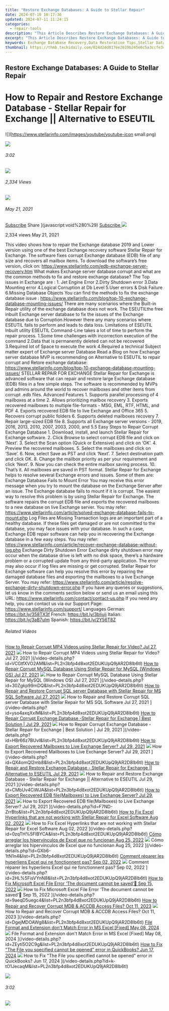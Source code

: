 ```yaml
---
title: "Restore Exchange Databases: A Guide to Stellar Repair"
date: 2024-07-10 10:17:36
updated: 2024-07-11 11:24:15
categories:
  - repair-tools
description: "This Article Describes Restore Exchange Databases: A Guide to Stellar Repair"
excerpt: "This Article Describes Restore Exchange Databases: A Guide to Stellar Repair"
keywords: Exchange Database Recovery,Data Restoration Tips,Stellar Database Repair Techniques,Exchange DB Data Recovery Services,Data Repair and Recovery Guide,Effective Database Restoration Methods,Exchange Databases
thumbnail: https://thmb.techidaily.com/024d2dd817ee2619b245e6c5a3ccfe3c6aa8b0c6c91657315d09ce45d229f3c2.jpg
---
```


## Restore Exchange Databases: A Guide to Stellar Repair

# How to Repair and Restore Exchange Database - Stellar Repair for Exchange || Alternative to ESEUTIL

##### 
![](https://www.stellarinfo.com/images/youtube/youtube-icon small.png)

![](https://www.stellarinfo.com/images/youtube/clock-icon.png)

###### 3:02

![](https://www.stellarinfo.com/images/youtube/eye-icon.png)

###### 2,334 Views

![](https://www.stellarinfo.com/images/youtube/calander-icon.png)

###### May 21, 2021

[Subscribe](https://www.stellarinfo.com/images/youtube/shareIcon.png) Share ](javascript:void%280%29) [Subscribe ![](https://www.stellarinfo.com/images/youtube/link-icon.png) ](https://www.youtube.com/@stellardatarecovery)

2,334 views May 21, 2021

 This video shows how to repair the Exchange database 2019 and Lower version using one of the best Exchange recovery software Stellar Repair for Exchange. The software fixes corrupt Exchange database (EDB) file of any size and recovers all mailbox items. To download the software’s free version, click on: <https://www.stellarinfo.com/edb-exchange-server-recovery.htm> What makes Exchange server database corrupt and what are the common methods to fix and restore exchange database? The Top issues in Exchange are : 1\. Jet Engine Error 2.Dirty Shutdown error 3.Data Mounting error 4.Logical Corruption at Db Level 5.User errors & Disk Failure 6.Missing Database Objects You can find the methods to fix the exchange database issue : <https://www.stellarinfo.com/blog/top-10-exchange-database-mounting-issues/> There are many scenarios where the Built-in Repair utility of the exchange database does not work. The ESEUTILthe free inbuilt Exchange server database to fix the issues of the Exchange database due to Corruption.However there any many scenarios where ESEUTIL fails to perform and leads to data loss. Limitations of ESEUTIL Inbuilt utility ESEUTIL Command-Line takes a lot of time to perform the repair process. 1.Some time challenges with incorrection execution of the command 2.Data that is permanently deleted can not be recovered 3.Required lot of Space to execute the work 4.Required a technical Subject matter expert of Exchange server Database Read a Blog on how Exchange server database MVP is recommending on Alternative to ESEUTIL to repair corrupt and Retore exchange database: <https://www.stellarinfo.com/blog/top-10-exchange-database-mounting-issues/> STELLAR REPAIR FOR EXCHANGE Stellar Repair for Exchange is advanced software that can repair and restore large Exchange database (EDB) files in a few simple steps. The software is recommended by MVPs and admins around the world to recover mailboxes and other items from corrupt .edb files. Advanced Features 1\. Supports parallel processing of 4 mailboxes at a time 2\. Allows prioritizing mailbox recovery 3\. Exports recovered mailboxes to multiple file-formats - MSG, EML, RTF, HTML, and PDF 4\. Exports recovered EDB file to live Exchange and Office 365 5\. Recovers corrupt public folders 6\. Supports deleted mailboxes recovery 7\. Repair large-sized EDB file 8\. Supports all Exchange server versions - 2019, 2016, 2013, 2010, 2007, 2003, 2000, and 5.5 Easy Steps to Repair Corrupt Exchange Database 1\. Download, install, and launch Stellar Repair for Exchange software. 2\. Click Browse to select corrupt EDB file and click on ‘Next’. 3\. Select the Scan option (Quick or Extensive) and click on ‘OK’. 4\. Preview the recovered mailboxes. 5\. Select the mailboxes and click on ‘Save’. 6\. Now, select Save as PST and click ‘Next’. 7\. Select destination path and click OK. 8\. Change the mailbox priority as per your requirement and click ‘Next’. 9\. Now you can check the entire mailbox saving process. 10\. That’s it. All mailboxes are saved in PST format. Stellar Repair for Exchange helps to resolve several Exchange errors and issues. Some of them are: Exchange Database Fails to Mount Error You may receive this error message when you try to mount the database on the Exchange Server after an issue. The Exchange database fails to mount if it is corrupt. The easiest way to resolve this problem is by using Stellar Repair for Exchange. The software repairs the corrupt EDB file and exports the recovered mailboxes to a new database on live Exchange server. You may refer: <https://www.stellarinfo.com/article/solved-exchange-database-fails-to-mount.php> Log Files are Missing Transaction logs are an important part of a healthy database. If these files get damaged or are not committed to the database, you may face issues with your database. In such a case, Exchange EDB repair software can help you in recovering the Exchange database in a few easy steps. You may refer: <https://www.stellarinfo.com/article/recover-exchange-database-without-log.php> Exchange Dirty Shutdown Error Exchange dirty shutdown error may occur when the database drive is left with no disk space, there’s a hardware problem or a corrupted update from any third-party application. The error may also occur if log files are missing or get corrupted. Stellar Repair for Exchange software can help you resolve this error by repairing the damaged database files and exporting the mailboxes to a live Exchange Server. You may refer: <https://www.stellarinfo.com/article/resolve-exchange-dirty-shutdown-error.php> If you have any queries or suggestions, let us know in the comments section below or send us an email using this URL: <https://www.stellarinfo.com/contact/contact-us.php> If you need any help, you can contact us via our Support Page: <https://www.stellarinfo.com/support/> Languages German: <https://bit.ly/358TX3f> French: <https://bit.ly/3bIiuij> Italian: <https://bit.ly/3aB7ulm> Spanish: <https://bit.ly/2Y56T8Z>

###### Related Videos

[How to Repair Corrupt MP4 Videos using Stellar Repair for Video? Jul 27, 2021](images/youtube/youtube-icon.png) ![](https://i.ytimg.com/vi/VCGtfXVO2AM/mqdefault.jpg)  How to Repair Corrupt MP4 Videos using Stellar Repair for Video? Jul 27, 2021 ](/video-details.php?id=VCGtfXVO2AM&list=PL2n3bfp4d8xot2EDUKUpQ9jAR2D8lb6tl) [How to Repair Corrupt MySQL Database Using Stellar Repair for MySQL (Windows OS) Jul 27, 2021](images/youtube/youtube-icon.png) ![](https://i.ytimg.com/vi/30Zgkp99mDQ/mqdefault.jpg)  How to Repair Corrupt MySQL Database Using Stellar Repair for MySQL (Windows OS) Jul 27, 2021 ](/video-details.php?id=30Zgkp99mDQ&list=PL2n3bfp4d8xot2EDUKUpQ9jAR2D8lb6tl) [How to Repair and Restore Corrupt SQL server Database with Stellar Repair for MS SQL Software Jul 27, 2021](images/youtube/youtube-icon.png) ![](https://i.ytimg.com/vi/yso4axqXxlM/mqdefault.jpg)  How to Repair and Restore Corrupt SQL server Database with Stellar Repair for MS SQL Software Jul 27, 2021 ](/video-details.php?id=yso4axqXxlM&list=PL2n3bfp4d8xot2EDUKUpQ9jAR2D8lb6tl) [How to Repair Corrupt Exchange Database -Stellar Repair for Exchange | Best Solution | Jul 29, 2021](images/youtube/youtube-icon.png) ![](https://i.ytimg.com/vi/HBr66z7BUvI/mqdefault.jpg)  How to Repair Corrupt Exchange Database -Stellar Repair for Exchange | Best Solution | Jul 29, 2021 ](/video-details.php?id=HBr66z7BUvI&list=PL2n3bfp4d8xot2EDUKUpQ9jAR2D8lb6tl) [How to Export Recovered Mailboxes to Live Exchange Server? Jul 29, 2021](images/youtube/youtube-icon.png) ![](https://i.ytimg.com/vi/QX4omQI2mb8/mqdefault.jpg)  How to Export Recovered Mailboxes to Live Exchange Server? Jul 29, 2021 ](/video-details.php?id=QX4omQI2mb8&list=PL2n3bfp4d8xot2EDUKUpQ9jAR2D8lb6tl) [How to Repair and Restore Exchange Database - Stellar Repair for Exchange || Alternative to ESEUTIL Jul 29, 2021](images/youtube/youtube-icon.png) ![](https://i.ytimg.com/vi/CMbUv4CiWJA/mqdefault.jpg)  How to Repair and Restore Exchange Database - Stellar Repair for Exchange || Alternative to ESEUTIL Jul 29, 2021 ](/video-details.php?id=CMbUv4CiWJA&list=PL2n3bfp4d8xot2EDUKUpQ9jAR2D8lb6tl) [How to Export Recovered EDB file(Mailboxes) to Live Exchange Server? Jul 29, 2021](images/youtube/youtube-icon.png) ![](https://i.ytimg.com/vi/F7ND-ZrrBto/mqdefault.jpg)  How to Export Recovered EDB file(Mailboxes) to Live Exchange Server? Jul 29, 2021 ](/video-details.php?id=F7ND-ZrrBto&list=PL2n3bfp4d8xot2EDUKUpQ9jAR2D8lb6tl) [How to Fix Excel Hyperlinks that are not working with Stellar Repair for Excel Software Aug 02, 2022](images/youtube/youtube-icon.png) ![](https://i.ytimg.com/vi/0zqTH_IBYCA/mqdefault.jpg)  How to Fix Excel Hyperlinks that are not working with Stellar Repair for Excel Software Aug 02, 2022 ](/video-details.php?id=0zqTH%5FIBYCA&list=PL2n3bfp4d8xot2EDUKUpQ9jAR2D8lb6tl) [Cómo arreglar los hipervínculos de Excel que no funcionan Aug 25, 2022](images/youtube/youtube-icon.png) ![](https://i.ytimg.com/vi/GXb6-1tN1n4/mqdefault.jpg) Cómo arreglar los hipervínculos de Excel que no funcionan Aug 25, 2022 ](/video-details.php?id=GXb6-1tN1n4&list=PL2n3bfp4d8xot2EDUKUpQ9jAR2D8lb6tl) [Comment réparer les hyperliens Excel qui ne fonctionnent pas? Sep 02, 2022](images/youtube/youtube-icon.png) ![](https://i.ytimg.com/vi/2HL_isVYnN8/mqdefault.jpg)  Comment réparer les hyperliens Excel qui ne fonctionnent pas? Sep 02, 2022 ](/video-details.php?id=2HL%5FisVYnN8&list=PL2n3bfp4d8xot2EDUKUpQ9jAR2D8lb6tl) [How to Fix Microsoft Excel File Error ‘The document cannot be saved’🤔 Sep 15, 2022](images/youtube/youtube-icon.png) ![](https://i.ytimg.com/vi/9aeqD5uegc4/mqdefault.jpg)  How to Fix Microsoft Excel File Error ‘The document cannot be saved’🤔 Sep 15, 2022 ](/video-details.php?id=9aeqD5uegc4&list=PL2n3bfp4d8xot2EDUKUpQ9jAR2D8lb6tl) [How to Repair and Recover Corrupt MDB & ACCDB Access Files? Oct 11, 2023](images/youtube/youtube-icon.png) ![](https://i.ytimg.com/vi/DgejMDOAWg8/mqdefault.jpg)  How to Repair and Recover Corrupt MDB & ACCDB Access Files? Oct 11, 2023 ](/video-details.php?id=DgejMDOAWg8&list=PL2n3bfp4d8xot2EDUKUpQ9jAR2D8lb6tl) [File Format and Extension don't Match Error in MS Excel [Fixed] May 08, 2024](images/youtube/youtube-icon.png) ![](https://i.ytimg.com/vi/ZEyti5O2C9g/mqdefault.jpg)  File Format and Extension don't Match Error in MS Excel \[Fixed\] May 08, 2024 ](/video-details.php?id=ZEyti5O2C9g&list=PL2n3bfp4d8xot2EDUKUpQ9jAR2D8lb6tl) [How to Fix "The File you specified cannot be opened" error in QuickBooks? Jun 17, 2024](images/youtube/youtube-icon.png) ![](https://i.ytimg.com/vi/k-tO1JecaqM/mqdefault.jpg)  How to Fix "The File you specified cannot be opened" error in QuickBooks? Jun 17, 2024 ](/video-details.php?id=k-tO1JecaqM&list=PL2n3bfp4d8xot2EDUKUpQ9jAR2D8lb6tl)

![](https://www.stellarinfo.com/images/youtube/clock-icon.png)

###### 3:02

![](https://www.stellarinfo.com/images/youtube/eye-icon.png)

<ins class="adsbygoogle"
     style="display:block"
     data-ad-format="autorelaxed"
     data-ad-client="ca-pub-7571918770474297"
     data-ad-slot="1223367746"></ins>



<ins class="adsbygoogle"
     style="display:block"
     data-ad-client="ca-pub-7571918770474297"
     data-ad-slot="8358498916"
     data-ad-format="auto"
     data-full-width-responsive="true"></ins>

